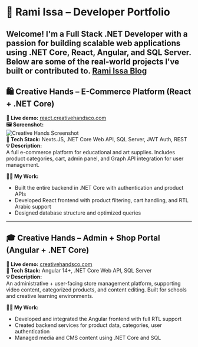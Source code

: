 # 💼 Rami Issa – Developer Portfolio

Welcome! I'm a Full Stack .NET Developer with a passion for building scalable web applications using .NET Core, React, Angular, and SQL Server. Below are some of the real-world projects I've built or contributed to.
[**Rami Issa Blog**](http://creativehandsco.com/Rami/RamiIssa.html)
---

## 🛍️ Creative Hands – E-Commerce Platform (React + .NET Core)

**🔗 Live demo:** [react.creativehandsco.com](http://react.creativehandsco.com/)  
**🖼️ Screenshot:**  
![Creative Hands Screenshot](./aaebc995-cd79-4ee1-95bd-c8a955fce71f.png)  
**🧰 Tech Stack:** Nexts.JS, .NET Core Web API, SQL Server, JWT Auth, REST  
**💡 Description:**  
A full e-commerce platform for educational and art supplies. Includes product categories, cart, admin panel, and Graph API integration for user management.

**👨‍💻 My Work:**  
- Built the entire backend in .NET Core with authentication and product APIs  
- Developed React frontend with product filtering, cart handling, and RTL Arabic support  
- Designed database structure and optimized queries

---

## 🎓 Creative Hands – Admin + Shop Portal (Angular + .NET Core)

**🔗 Live demo:** [creativehandsco.com](http://creativehandsco.com/)  
**🧰 Tech Stack:** Angular 14+, .NET Core Web API, SQL Server  
**💡 Description:**  
An administrative + user-facing store management platform, supporting video content, categorized products, and content editing. Built for schools and creative learning environments.

**👨‍💻 My Work:**  
- Developed and integrated the Angular frontend with full RTL support  
- Created backend services for product data, categories, user authentication  
- Managed media and CMS content using .NET Core and SQL  
